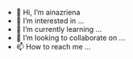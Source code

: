 - 👋 Hi, I’m ainazriena
- 👀 I’m interested in ...
- 🌱 I’m currently learning ...
- 💞️ I’m looking to collaborate on ...
- 📫 How to reach me ...

<!---
ainazriena/ainazriena is a ✨ special ✨ repository because its `README.md` (this file) appears on your GitHub profile.
You can click the Preview link to take a look at your changes.
--->
